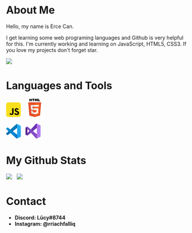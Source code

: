 
# About Me

Hello, my name is Erce Can. 

I get learning some web programing languages and Github is very helpful for this. I'm currently working and learning on JavaScript, HTML5, CSS3.
If you love my projects don't forget star.

<img src="https://komarev.com/ghpvc/?username=Patavatsiz">

# Languages and Tools

<img src="https://raw.githubusercontent.com/Mempler/Mempler/master/assets/javascript.svg" width="40px">ㅤ<img src="https://raw.githubusercontent.com/Mempler/Mempler/master/assets/html5.svg" width="50px">

<img src="https://raw.githubusercontent.com/Mempler/Mempler/master/assets/visual-studio-code.svg" width="40px">ㅤ<img src="https://raw.githubusercontent.com/Mempler/Mempler/master/assets/vs2019.svg" width="41px">

# My Github Stats

<img src="https://github-readme-stats.vercel.app/api?username=Patavatsiz&count_private=true&hide_border=true&show_icons=true&include_all_commits=true&bg_color=0d1117&title_color=df761c&text_color=FFFFFF&icon_color=df761c">ㅤ<img src="https://github-readme-stats.vercel.app/api/top-langs/?username=Patavatsiz&layout=compact&theme=nord&hide_border=true&bg_color=0d1117&border_radius=6&title_color=df761c">

# Contact

<ul>
  <li><b>Discord: Lûcy#8744</b></li>
  <li><b>Instagram: @rriachfalliq</b></li>
</ul>
